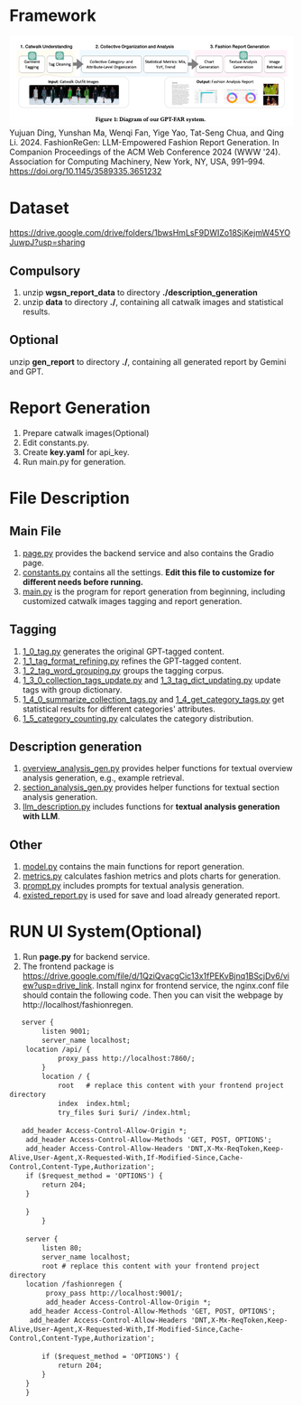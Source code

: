 # Framework
![framework.png](framework.png)
Yujuan Ding, Yunshan Ma, Wenqi Fan, Yige Yao, Tat-Seng Chua, and Qing Li. 2024. FashionReGen: LLM-Empowered Fashion Report Generation. In Companion Proceedings of the ACM Web Conference 2024 (WWW '24). Association for Computing Machinery, New York, NY, USA, 991–994. https://doi.org/10.1145/3589335.3651232
# Dataset  
https://drive.google.com/drive/folders/1bwsHmLsF9DWIZo18SjKejmW45YOJuwpJ?usp=sharing  
## Compulsory
1. unzip **wgsn_report_data** to directory **./description_generation**
2. unzip **data** to directory **./**, containing all catwalk images and statistical results.
## Optional
unzip **gen_report** to directory **./**, containing all generated report by Gemini and GPT.
# Report Generation
1. Prepare catwalk images(Optional)
2. Edit constants.py.
3. Create **key.yaml** for api_key.
4. Run main.py for generation.
# File Description
## Main File
1. [page.py](page.py) provides the backend service and also contains the Gradio page.
2. [constants.py](constants.py) contains all the settings. **Edit this file to customize for different needs before running.**
3. [main.py](main.py) is the program for report generation from beginning, including customized catwalk images tagging and report generation.
## Tagging
1. [1_0_tag.py](tagging%2F1_0_tag.py)  generates the original GPT-tagged content.
2. [1_1_tag_format_refining.py](tagging%2F1_1_tag_format_refining.py) refines the GPT-tagged content.
3. [1_2_tag_word_grouping.py](tagging%2F1_2_tag_word_grouping.py) groups the tagging corpus.
4. [1_3_0_collection_tags_update.py](tagging%2F1_3_0_collection_tags_update.py) and [1_3_tag_dict_updating.py](tagging%2F1_3_tag_dict_updating.py) update tags with group dictionary.
5. [1_4_0_summarize_collection_tags.py](tagging%2F1_4_0_summarize_collection_tags.py) and [1_4_get_category_tags.py](tagging%2F1_4_get_category_tags.py) get statistical results for different categories' attributes.
6. [1_5_category_counting.py](tagging%2F1_5_category_counting.py) calculates the category distribution.
## Description generation
1. [overview_analysis_gen.py](description_generation%2Foverview_analysis_gen.py) provides helper functions for textual overview analysis generation, e.g., example retrieval.
2. [section_analysis_gen.py](description_generation%2Fsection_analysis_gen.py) provides helper functions for textual section analysis generation.
3. [llm_description.py](llm_description.py) includes functions for **textual analysis generation with LLM**.
## Other
1. [model.py](model.py) contains the main functions for report generation.
2. [metrics.py](metrics.py) calculates fashion metrics and plots charts for generation.
3. [prompt.py](prompt.py) includes prompts for textual analysis generation.
4. [existed_report.py](existed_report.py) is used for save and load already generated report.
# RUN UI System(Optional)
1. Run **page.py** for backend service.
2. The frontend package is https://drive.google.com/file/d/1QziQvacgCic13x1fPEKvBjnq1BScjDv6/view?usp=drive_link. Install nginx for frontend service, the nginx.conf file should contain the following code.
Then you can visit the webpage by http://localhost/fashionregen.
```
   server {
        listen 9001;
        server_name localhost;
	location /api/ {
            proxy_pass http://localhost:7860/;
        }
        location / {
            root   # replace this content with your frontend project directory
            index  index.html;
            try_files $uri $uri/ /index.html;
	    
   add_header Access-Control-Allow-Origin *;
    add_header Access-Control-Allow-Methods 'GET, POST, OPTIONS';
    add_header Access-Control-Allow-Headers 'DNT,X-Mx-ReqToken,Keep-Alive,User-Agent,X-Requested-With,If-Modified-Since,Cache-Control,Content-Type,Authorization'; 
    if ($request_method = 'OPTIONS') {
        return 204;
    }
      	
	} 
        }

    server {
        listen 80;
        server_name localhost;
        root # replace this content with your frontend project directory
	location /fashionregen {
         proxy_pass http://localhost:9001/;
         add_header Access-Control-Allow-Origin *;
   	 add_header Access-Control-Allow-Methods 'GET, POST, OPTIONS';
   	 add_header Access-Control-Allow-Headers 'DNT,X-Mx-ReqToken,Keep-Alive,User-Agent,X-Requested-With,If-Modified-Since,Cache-Control,Content-Type,Authorization';
 
    	if ($request_method = 'OPTIONS') {
        	return 204;
	    }
	}
    }
```

